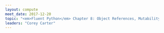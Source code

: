 ```yaml
---
layout: compute
meet_date: 2017-12-20
topic: "<em>Fluent Python</em> Chapter 8: Object References, Mutability, and Recycling"
leaders: "Corey Carter"
---
```


